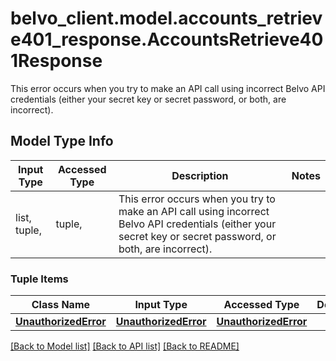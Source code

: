# belvo_client.model.accounts_retrieve401_response.AccountsRetrieve401Response

This error occurs when you try to make an API call using incorrect Belvo API credentials (either your secret key or secret password, or both, are incorrect).

## Model Type Info
Input Type | Accessed Type | Description | Notes
------------ | ------------- | ------------- | -------------
list, tuple,  | tuple,  | This error occurs when you try to make an API call using incorrect Belvo API credentials (either your secret key or secret password, or both, are incorrect). | 

### Tuple Items
Class Name | Input Type | Accessed Type | Description | Notes
------------- | ------------- | ------------- | ------------- | -------------
[**UnauthorizedError**](UnauthorizedError.md) | [**UnauthorizedError**](UnauthorizedError.md) | [**UnauthorizedError**](UnauthorizedError.md) |  | 

[[Back to Model list]](../../README.md#documentation-for-models) [[Back to API list]](../../README.md#documentation-for-api-endpoints) [[Back to README]](../../README.md)

